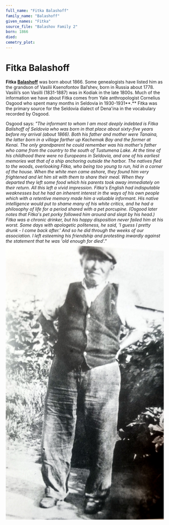 ```yaml
---
full_name: "Fitka Balashoff"
family_name: "Balashoff"
given_names: "Fitka"
source_file: "Balashov Family 2"
born: 1866
died: 
cemetry_plot: 
---
```

# Fitka Balashoff

**Fitka** [**Balashoff**](Balashov_balashof_balishoff_Family.md) was born about 1866. Some genealogists have listed
him as the grandson of Vasilii Ksenofontov Bal’shev, born in Russia
about 1778. Vasilii’s son Vasilli (1831-1887) was in Kodiak in the late
1800s. Much of the information we have about Fitka comes from Yale
anthropologist Cornelius Osgood who spent many months in Seldovia in
1930-1931**.** Fitka was the primary source for the Seldovia dialect of
Dena'ina in the vocabulary recorded by Osgood.

Osgood says: *"The informant to whom I am most deeply indebted is Fitka
Balishoff of Seldovia who was born in that place about sixty-five years
before my arrival (about 1866). Both his father and mother were Tanaina,
the latter born in a village farther up Kachemak Bay and the former at
Kenai. The only grandparent he could remember was his mother's father
who came from the country to the south of Tustumena Lake. At the time of
his childhood there were no Europeans in Seldovia, and one of his
earliest memories wat that of a ship anchoring outside the harbor. The
natives fled to the woods, overlooking Fitka, who being too young to
run, hid in a corner of the house. When the white men came ashore, they
found him very frightened and let him sit with them to share their meal.
When they departed they left some food which his parents took away
immediately on their return. All this left a vivid impression. Fitka's
English had indisputable weaknesses but he had an inherent interest in
the ways of his own people which with a retentive memory made him a
valuable informant. His native intelligence would put to shame many of
his white critics, and he had a philosophy of life for a period shared
with a pet porcupine. (Osgood later notes that Fitka's pet porky
followed him around and slept by his head.) Fitka was a chronic drinker,
but his happy disposition never failed him at his worst. Some days with
apologetic politeness, he said, 'I guess I pretty drunk - I come back
after.' And so he did through the weeks of our association. I left
esteeming his friendship and protesting inwardly against the statement
that he was 'old enough for
died'."*![](../assets/images/Balashov%20Family%202/media/image1.jpeg)

